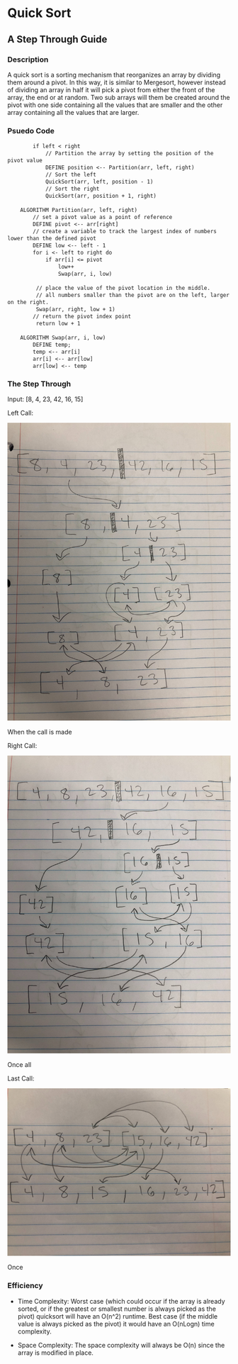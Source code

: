 # Quick Sort
## A Step Through Guide

### Description
A quick sort is a sorting mechanism that reorganizes an array by dividing them around a pivot. In this way, it is similar to Mergesort, however instead of dividing an array in half it will pick a pivot from either the front of the array, the end or at random. Two sub arrays will them be created around the pivot with one side containing all the values that are smaller and the other array containing all the values that are larger.

### Psuedo Code
``` ALGORITHM QuickSort(arr, left, right)
        if left < right
            // Partition the array by setting the position of the pivot value 
            DEFINE position <-- Partition(arr, left, right)
            // Sort the left
            QuickSort(arr, left, position - 1)
            // Sort the right
            QuickSort(arr, position + 1, right)
    
    ALGORITHM Partition(arr, left, right)
        // set a pivot value as a point of reference
        DEFINE pivot <-- arr[right]
        // create a variable to track the largest index of numbers lower than the defined pivot
        DEFINE low <-- left - 1
        for i <- left to right do
            if arr[i] <= pivot
                low++
                Swap(arr, i, low)
    
         // place the value of the pivot location in the middle.
         // all numbers smaller than the pivot are on the left, larger on the right. 
         Swap(arr, right, low + 1)
        // return the pivot index point
         return low + 1
    
    ALGORITHM Swap(arr, i, low)
        DEFINE temp;
        temp <-- arr[i]
        arr[i] <-- arr[low]
        arr[low] <-- temp 
```

### The Step Through

Input: [8, 4, 23, 42, 16, 15]

Left Call:

![Left Call](assets/left.jpg)

When the call is made 

Right Call:

![Right Call](assets/right.jpg)

Once all 

Last Call:

![Merge](assets/merge.jpg)

Once 


### Efficiency

- Time Complexity: Worst case (which could occur if the array is already sorted, or if the greatest or smallest number is always picked as the pivot) quicksort will have an O(n^2) runtime. Best case (if the middle value is always picked as the pivot) it would have an O(nLogn) time complexity.

- Space Complexity: The space complexity will always be O(n) since the array is modified in place.